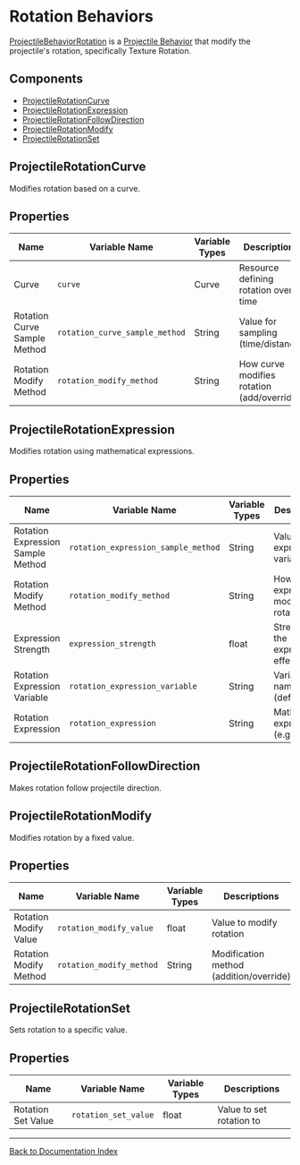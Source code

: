 # Rotation Behaviors

[ProjectileBehaviorRotation](manual/rotation_behaviors.md) is a [Projectile Behavior](manual/projectile_behaviors_overview.md) that modify the projectile's rotation, specifically Texture Rotation.
## Components
- [ProjectileRotationCurve](#projectilerotationcurve)
- [ProjectileRotationExpression](#projectilerotationexpression)
- [ProjectileRotationFollowDirection](#projectilerotationfollowdirection)
- [ProjectileRotationModify](#projectilerotationmodify)
- [ProjectileRotationSet](#projectilerotationset)

## ProjectileRotationCurve
Modifies rotation based on a curve.
## Properties

| Name | Variable Name | Variable Types | Descriptions |
|------|---------------|----------------|--------------|
| Curve | `curve` | Curve | Resource defining rotation over time |
| Rotation Curve Sample Method | `rotation_curve_sample_method` | String | Value for sampling (time/distance) |
| Rotation Modify Method | `rotation_modify_method` | String | How curve modifies rotation (add/override) |
## ProjectileRotationExpression
Modifies rotation using mathematical expressions.
## Properties

| Name | Variable Name | Variable Types | Descriptions |
|------|---------------|----------------|--------------|
| Rotation Expression Sample Method | `rotation_expression_sample_method` | String | Value for expression variable |
| Rotation Modify Method | `rotation_modify_method` | String | How expression modifies rotation |
| Expression Strength | `expression_strength` | float | Strength of the expression effect |
| Rotation Expression Variable | `rotation_expression_variable` | String | Variable name (default 't') |
| Rotation Expression | `rotation_expression` | String | Mathematical expression (e.g., `sin(t)`) |
## ProjectileRotationFollowDirection
Makes rotation follow projectile direction.
## ProjectileRotationModify
Modifies rotation by a fixed value.
## Properties

| Name | Variable Name | Variable Types | Descriptions |
|------|---------------|----------------|--------------|
| Rotation Modify Value | `rotation_modify_value` | float | Value to modify rotation |
| Rotation Modify Method | `rotation_modify_method` | String | Modification method (addition/override) |
## ProjectileRotationSet
Sets rotation to a specific value.
## Properties

| Name | Variable Name | Variable Types | Descriptions |
|------|---------------|----------------|--------------|
| Rotation Set Value | `rotation_set_value` | float | Value to set rotation to |
---
[Back to Documentation Index](_sidebar.md)
